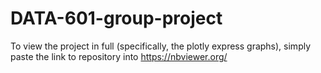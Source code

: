 # DATA-601-group-project

To view the project in full (specifically, the plotly express graphs), simply paste the link to repository into https://nbviewer.org/
